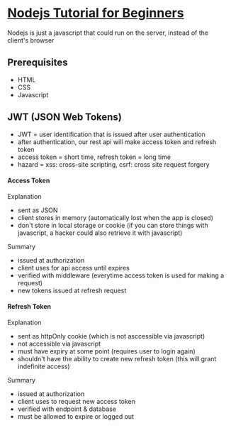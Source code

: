 # [Nodejs Tutorial for Beginners](https://www.youtube.com/watch?v=JZXQ455OT3A&list=PL0Zuz27SZ-6PFkIxaJ6Xx_X46avTM1aYw)

Nodejs is just a javascript that could run on the server, instead of the client's browser

## Prerequisites

- HTML
- CSS
- Javascript

## JWT (JSON Web Tokens)

- JWT = user identification that is issued after user authentication
- after authentication, our rest api will make access token and refresh token
- access token = short time, refresh token = long time
- hazard = xss: cross-site scripting, csrf: cross site request forgery

#### Access Token

Explanation

- sent as JSON
- client stores in memory (automatically lost when the app is closed)
- don't store in local storage or cookie (if you can store things with javascript, a hacker could also retrieve it with javascript)

Summary

- issued at authorization
- client uses for api access until expires
- verified with middleware (everytime access token is used for making a request)
- new tokens issued at refresh request

#### Refresh Token

Explanation

- sent as httpOnly cookie (which is not asccessible via javascript)
- not accessible via javascript
- must have expiry at some point (requires user to login again)
- shouldn't have the ability to create new refresh token (this will grant
  indefinite access)

Summary

- issued at authorization
- client uses to request new access token
- verified with endpoint & database
- must be allowed to expire or logged out
